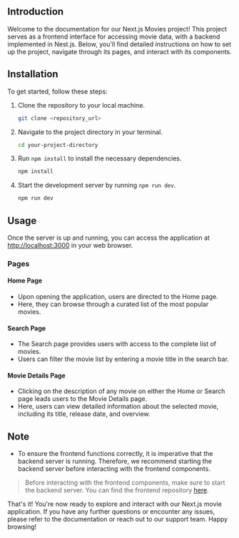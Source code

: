 ## Introduction

Welcome to the documentation for our Next.js Movies project! This project serves as a frontend interface for accessing movie data, with a backend implemented in Nest.js. Below, you'll find detailed instructions on how to set up the project, navigate through its pages, and interact with its components.

## Installation

To get started, follow these steps:

1. Clone the repository to your local machine.
    ```bash
    git clone <repository_url>
    ```

2. Navigate to the project directory in your terminal.
    ```bash
    cd your-project-directory
    ```

3. Run `npm install` to install the necessary dependencies.
    ```bash
    npm install
    ```

4. Start the development server by running `npm run dev`.
    ```bash
    npm run dev
    ```

## Usage

Once the server is up and running, you can access the application at [http://localhost:3000](http://localhost:3000) in your web browser.

### Pages

#### Home Page
- Upon opening the application, users are directed to the Home page.
- Here, they can browse through a curated list of the most popular movies.

#### Search Page
- The Search page provides users with access to the complete list of movies.
- Users can filter the movie list by entering a movie title in the search bar.

#### Movie Details Page
- Clicking on the description of any movie on either the Home or Search page leads users to the Movie Details page.
- Here, users can view detailed information about the selected movie, including its title, release date, and overview.

## Note
- To ensure the frontend functions correctly, it is imperative that the backend server is running. Therefore, we recommend starting the backend server before interacting with the frontend components.

> Before interacting with the frontend components, make sure to start the backend server. You can find the frontend repository [here](<https://github.com/ArnoldEsquivel/nest-back.git>).

That's it! You're now ready to explore and interact with our Next.js movie application. If you have any further questions or encounter any issues, please refer to the documentation or reach out to our support team. Happy browsing!
